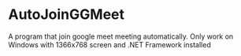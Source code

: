 # AutoJoinGGMeet
A program that join google meet meeting automatically. Only work on Windows with 1366x768 screen and .NET Framework installed
